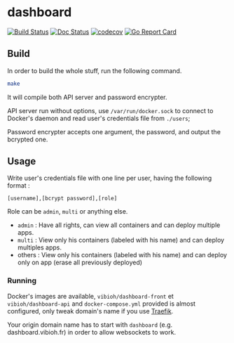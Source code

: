 # dashboard

[![Build Status](https://travis-ci.org/ViBiOh/dashboard.svg?branch=master)](https://travis-ci.org/ViBiOh/dashboard)
[![Doc Status](https://doc.esdoc.org/github.com/ViBiOh/dashboard/badge.svg)](https://doc.esdoc.org/github.com/ViBiOh/dashboard)
[![codecov](https://codecov.io/gh/ViBiOh/dashboard/branch/master/graph/badge.svg)](https://codecov.io/gh/ViBiOh/dashboard)
[![Go Report Card](https://goreportcard.com/badge/github.com/ViBiOh/dashboard)](https://goreportcard.com/report/github.com/ViBiOh/dashboard)

## Build

In order to build the whole stuff, run the following command.

```sh
make
```

It will compile both API server and password encrypter.

API server run without options, use `/var/run/docker.sock` to connect to Docker's daemon and read user's credentials file from `./users`;

Password encrypter accepts one argument, the password, and output the bcrypted one.

## Usage

Write user's credentials file with one line per user, having the following format :

```
[username],[bcrypt password],[role]
```

Role can be `admin`, `multi` or anything else.

* `admin` : Have all rights, can view all containers and can deploy multiple apps.
* `multi` : View only his containers (labeled with his name) and can deploy multiples apps.
* others : View only his containers (labeled with his name) and can deploy only on app (erase all previously deployed)

### Running

Docker's images are available, `vibioh/dashboard-front` et `vibioh/dashboard-api` and `docker-compose.yml` provided is almost configured, only tweak domain's name if you use [Traefik](https://traefik.io).

Your origin domain name has to start with `dashboard` (e.g. dashboard.vibioh.fr) in order to allow websockets to work.
